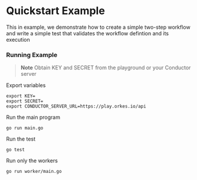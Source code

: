 # Quickstart Example
This in example, we demonstrate how to create a simple two-step workflow 
and write a simple test that validates the workflow defintion and its execution


### Running Example

> **Note**
Obtain KEY and SECRET from the playground or your Conductor server

Export variables
```shell
export KEY=
export SECRET=
export CONDUCTOR_SERVER_URL=https://play.orkes.io/api
```

Run the main program
```shell
go run main.go

```

Run the test
```shell
go test

```

Run only the workers
```shell
go run worker/main.go
```
